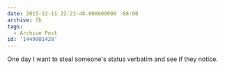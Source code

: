 ```yaml
---
date: 2015-12-11 22:23:48.000000000 -08:00
archive: fb
tags: 
  - Archive Post
id: '1449901428'
---
```


One day I want to steal someone's status verbatim and see if they notice.
